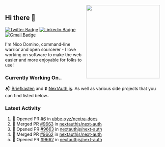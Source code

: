 <img align="right" src="https://user-images.githubusercontent.com/7415984/172472491-91b16eac-fa22-4ecf-92df-d687139fd1f9.gif" width="240" />

## Hi there 👋

[![Twitter Badge](https://img.shields.io/badge/-@ndom91-1ca0f1?style=flat-square&labelColor=1ca0f1&logo=twitter&logoColor=white&link=https://twitter.com/ndom91)](https://twitter.com/ndom91) [![Linkedin Badge](https://img.shields.io/badge/-ndom91-blue?style=flat-square&logo=Linkedin&logoColor=white&link=https://www.linkedin.com/in/ndom91/)](https://www.linkedin.com/in/ndom91/) [![Gmail Badge](https://img.shields.io/badge/-yo@ndo.dev-c14438?style=flat-square&logo=mail.ru&logoColor=white&link=mailto:yo@ndo.dev)](mailto:yo@ndo.dev)

I'm Nico Domino, command-line warrior and open sourcerer - I love working on software to make the web easier and more enjoyable for folks to use! 

### Currently Working On..

📬 [Briefkasten](https://briefkastenhq.com) and 🔒 [NextAuth.js](https://github.com/nextauthjs/next-auth). As well as various side projects that you can find listed below..

<!--START_SECTION_PROFILE_VIEWS:readme-info-->
<!--END_SECTION_PROFILE_VIEWS:readme-info-->

<!--START_SECTION_DAILY_COMMIT:readme-info-->
<!--END_SECTION_DAILY_COMMIT:readme-info-->

<!--START_SECTION_WEEKLY_COMMIT:readme-info-->
<!--END_SECTION_WEEKLY_COMMIT:readme-info-->

### Latest Activity

<!--START_SECTION:activity-->
1. 💪 Opened PR [#6](https://github.com/ubbe-xyz/nextra-docs/pull/6) in [ubbe-xyz/nextra-docs](https://github.com/ubbe-xyz/nextra-docs)
2. 🎉 Merged PR [#9663](https://github.com/nextauthjs/next-auth/pull/9663) in [nextauthjs/next-auth](https://github.com/nextauthjs/next-auth)
3. 💪 Opened PR [#9663](https://github.com/nextauthjs/next-auth/pull/9663) in [nextauthjs/next-auth](https://github.com/nextauthjs/next-auth)
4. 🎉 Merged PR [#9662](https://github.com/nextauthjs/next-auth/pull/9662) in [nextauthjs/next-auth](https://github.com/nextauthjs/next-auth)
5. 💪 Opened PR [#9662](https://github.com/nextauthjs/next-auth/pull/9662) in [nextauthjs/next-auth](https://github.com/nextauthjs/next-auth)
<!--END_SECTION:activity-->
